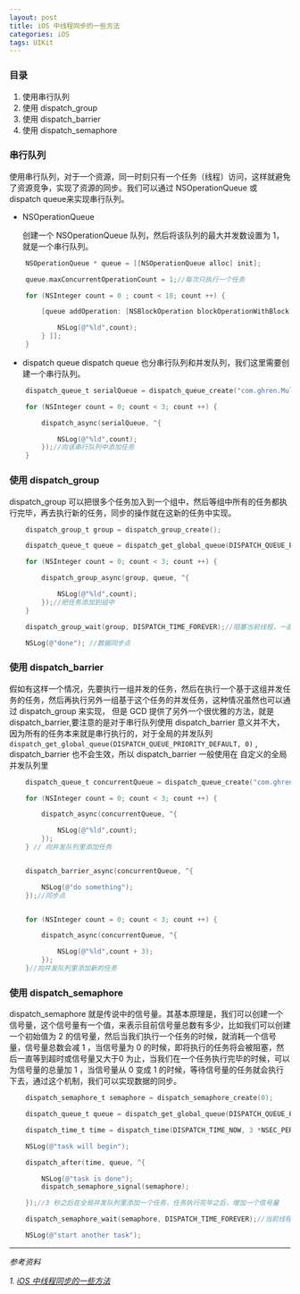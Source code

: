 ```yaml
---
layout: post
title: iOS 中线程同步的一些方法
categories: iOS
tags: UIKit
---
```


### 目录

1. 使用串行队列
2. 使用 dispatch_group
3. 使用 dispatch_barrier
4. 使用 dispatch_semaphore

### 串行队列

使用串行队列，对于一个资源，同一时刻只有一个任务（线程）访问，这样就避免了资源竞争，实现了资源的同步。我们可以通过 NSOperationQueue 或 dispatch queue来实现串行队列。

- NSOperationQueue

  创建一个	NSOperationQueue 队列，然后将该队列的最大并发数设置为 1，就是一个串行队列。

```objective-c
    NSOperationQueue * queue = [[NSOperationQueue alloc] init];

    queue.maxConcurrentOperationCount = 1;//每次只执行一个任务

    for (NSInteger count = 0 ; count < 10; count ++) {

        [queue addOperation: [NSBlockOperation blockOperationWithBlock:^{

            NSLog(@"%ld",count);
        } ]];
    }
```

- dispatch queue dispatch queue 也分串行队列和并发队列，我们这里需要创建一个串行队列。

```objective-c
    dispatch_queue_t serialQueue = dispatch_queue_create("com.ghren.MultiThread.test", DISPATCH_QUEUE_SERIAL); //生成一个串行队列

    for (NSInteger count = 0; count < 3; count ++) {

        dispatch_async(serialQueue, ^{

            NSLog(@"%ld",count);
        });//向该串行队列中添加任务
    }
```

### 使用 dispatch_group

dispatch_group 可以把很多个任务加入到一个组中，然后等组中所有的任务都执行完毕，再去执行新的任务，同步的操作就在这新的任务中实现。

```objective-c
    dispatch_group_t group = dispatch_group_create();

    dispatch_queue_t queue = dispatch_get_global_queue(DISPATCH_QUEUE_PRIORITY_DEFAULT, 0);

    for (NSInteger count = 0; count < 3; count ++) {

        dispatch_group_async(group, queue, ^{

            NSLog(@"%ld",count);
        });//把任务添加到组中
    }

    dispatch_group_wait(group, DISPATCH_TIME_FOREVER);//阻塞当前线程，一直到组中任务完成

    NSLog(@"done"); //数据同步点
```

### 使用 dispatch_barrier

假如有这样一个情况，先要执行一组并发的任务，然后在执行一个基于这组并发任务的任务，然后再执行另外一组基于这个任务的并发任务，这种情况虽然也可以通过 dispatch_group 来实现， 但是 GCD 提供了另外一个很优雅的方法，就是 dispatch_barrier,要注意的是对于串行队列使用 dispatch_barrier 意义并不大，因为所有的任务本来就是串行执行的，对于全局的并发队列 `dispatch_get_global_queue(DISPATCH_QUEUE_PRIORITY_DEFAULT, 0)` , dispatch_barrier 也不会生效，所以 dispatch_barrier 一般使用在 自定义的全局并发队列里

```objective-c
    dispatch_queue_t concurrentQueue = dispatch_queue_create("com.ghren.MultiThread.concurrent", DISPATCH_QUEUE_CONCURRENT); //生成一个并发队列, dispatch_barrier 对于全局并发队列并不起作用，所以要用在自己创建的并发队列里

    for (NSInteger count = 0; count < 3; count ++) {

        dispatch_async(concurrentQueue, ^{

            NSLog(@"%ld",count);
        });
    } // 向并发队列里添加任务


    dispatch_barrier_async(concurrentQueue, ^{

        NSLog(@"do something");
    });//同步点


    for (NSInteger count = 0; count < 3; count ++) {

        dispatch_async(concurrentQueue, ^{

            NSLog(@"%ld",count + 3);
        });
    }//向并发队列里添加新的任务
```

### 使用 dispatch_semaphore

dispatch_semaphore 就是传说中的信号量。其基本原理是，我们可以创建一个信号量，这个信号量有一个值，来表示目前信号量总数有多少，比如我们可以创建一个初始值为 2 的信号量，然后当我们执行一个任务的时候，就消耗一个信号量，信号量总数会减 1 ，当信号量为 0 的时候，即将执行的任务将会被阻塞，然后一直等到超时或信号量又大于0 为止，当我们在一个任务执行完毕的时候，可以为信号量的总量加 1 ，当信号量从 0 变成 1 的时候，等待信号量的任务就会执行下去，通过这个机制，我们可以实现数据的同步。

```objective-c
    dispatch_semaphore_t semaphore = dispatch_semaphore_create(0);

    dispatch_queue_t queue = dispatch_get_global_queue(DISPATCH_QUEUE_PRIORITY_DEFAULT, 0);

    dispatch_time_t time = dispatch_time(DISPATCH_TIME_NOW, 3 *NSEC_PER_SEC);

    NSLog(@"task will begin");

    dispatch_after(time, queue, ^{

        NSLog(@"task is done");
        dispatch_semaphore_signal(semaphore);

    });//3 秒之后在全局并发队列里添加一个任务，任务执行完毕之后，增加一个信号量

    dispatch_semaphore_wait(semaphore, DISPATCH_TIME_FOREVER);//当前线程处于阻塞状态，直到信号量不为0

    NSLog(@"start another task");
```

---

*参考资料*

*1. [iOS 中线程同步的一些方法](http://alex1212112.github.io/ios/2015/10/23/ios-zhong-xian-cheng-tong-bu-de-xie-fang-fa.html)*